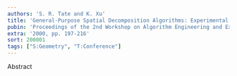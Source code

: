 ```yaml
---
authors: 'S. R. Tate and K. Xu'
title: 'General-Purpose Spatial Decomposition Algorithms: Experimental Results'
pubin: 'Proceedings of the 2nd Workshop on Algorithm Engineering and Experimentation (ALENEX)'
extra: '2000, pp. 197-216'
sort: 200001
tags: ["S:Geometry", "T:Conference"]
---
```

Abstract
